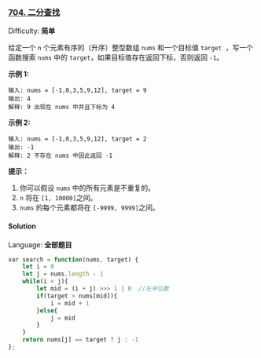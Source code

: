 ### [704\. 二分查找](https://leetcode-cn.com/problems/binary-search/)

Difficulty: **简单**


给定一个 `n` 个元素有序的（升序）整型数组 `nums` 和一个目标值 `target`  ，写一个函数搜索 `nums` 中的 `target`，如果目标值存在返回下标，否则返回 `-1`。

**示例 1:**

```
输入: nums = [-1,0,3,5,9,12], target = 9
输出: 4
解释: 9 出现在 nums 中并且下标为 4
```

**示例 2:**

```
输入: nums = [-1,0,3,5,9,12], target = 2
输出: -1
解释: 2 不存在 nums 中因此返回 -1
```

**提示：**

1.  你可以假设 `nums` 中的所有元素是不重复的。
2.  `n` 将在 `[1, 10000]`之间。
3.  `nums` 的每个元素都将在 `[-9999, 9999]`之间。


#### Solution

Language: **全部题目**

```js
​var search = function(nums, target) {
    let i = 0
    let j = nums.length - 1
    while(i < j){
        let mid = (i + j) >>> 1 | 0  //左中位数
        if(target > nums[mid]){
            i = mid + 1
        }else{
            j = mid
        }
    }
    return nums[j] == target ? j : -1
};
```
